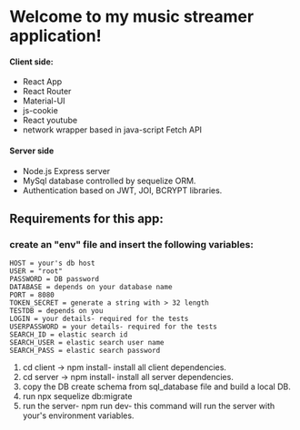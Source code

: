 # Welcome to my music streamer application!



#### Client side:
* React App
* React Router
* Material-UI
* js-cookie
* React youtube
* network wrapper based in java-script Fetch API

#### Server side
* Node.js Express server
* MySql database controlled by sequelize ORM. 
* Authentication based on JWT, JOI, BCRYPT libraries.


## Requirements for this app: 


### create an "env" file and insert the following variables: 
    HOST = your's db host
    USER = "root"
    PASSWORD = DB password
    DATABASE = depends on your database name
    PORT = 8080
    TOKEN_SECRET = generate a string with > 32 length
    TESTDB = depends on you
    LOGIN = your details- required for the tests
    USERPASSWORD = your details- required for the tests
    SEARCH_ID = elastic search id
    SEARCH_USER = elastic search user name
    SEARCH_PASS = elastic search password 

1. cd client -> npm install- install all client dependencies.
2. cd server -> npm install- install all server dependencies.
3. copy the DB create schema from sql_database file and build a local DB.
4. run npx sequelize db:migrate
5. run the server- npm run dev- this command will run the server with your's environment variables.




